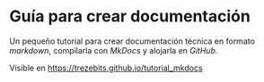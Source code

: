 # Guía para crear documentación

Un pequeño tutorial para crear documentación técnica en formato *markdown*, compilarla con *MkDocs* y alojarla en *GitHub*.

Visible en <https://trezebits.github.io/tutorial_mkdocs>
